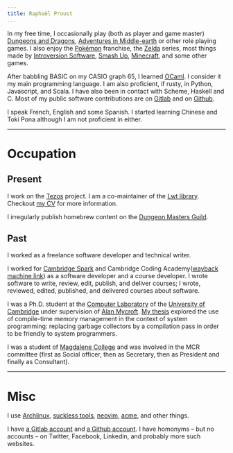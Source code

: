 ```yaml
---
title: Raphaël Proust
...
```


In my free time, I occasionally play (both as player and game master) [Dungeons and Dragons](http://dnd.wizards.com/), [Adventures in Middle-earth](http://cubicle7.co.uk/our-games/adventures-in-middle-earth/) or other role playing games.
I also enjoy the [Pokémon](http://www.pokemon.com/us/) franchise, the [Zelda](https://www.zelda.com) series, most things made by [Introversion Software](http://introversion.co.uk/introversion/), [Smash Up](https://www.alderacsite.com/smash-up-home/), [Minecraft](http://minecraft.net/), and some other games.

After babbling BASIC on my CASIO graph 65, I learned [OCaml](https://ocaml.org/).
I consider it my main programming language.
I am also proficient, if rusty, in Python, Javascript, and Scala.
I have also been in contact with Scheme, Haskell and C.
Most of my public software contributions are on [Gitlab](https://gitlab.com/raphael-proust) and on [Github](http://github.com/raphael-proust/).

I speak French, English and some Spanish.
I started learning Chinese and Toki Pona although I am not proficient in either.


------------------------------------------------------------------------

# Occupation

## Present

I work on the [Tezos](https://gitlab.com/tezos/tezos) project.
I am a co-maintainer of the [Lwt library](https://github.com/ocsigen/lwt/).
Checkout [my CV](/cv.html) for more information.

I irregularly publish homebrew content on the [Dungeon Masters Guild](https://www.dmsguild.com/browse.php?author=Rapha%C3%ABl%20Proust).


## Past

I worked as a freelance software developer and technical writer.

I worked for [Cambridge Spark](https://cambridgespark.com) and Cambridge Coding Academy([wayback machine link](http://web.archive.org/web/20200921170235/https://cambridgecoding.com/)) as a software developer and a course developer.
I wrote software to write, review, edit, publish, and deliver courses; I wrote, reviewed, edited, published, and delivered courses about software.

I was a Ph.D. student at the [Computer Laboratory](http://www.cl.cam.ac.uk/) of the [University of Cambridge](http://www.cam.ac.uk/) under supervision of [Alan Mycroft](http://www.cl.cam.ac.uk/~am21/).
[My thesis](http://www.cl.cam.ac.uk/techreports/UCAM-CL-TR-908.html) explored the use of compile-time memory management in the context of system programming: replacing garbage collectors by a compilation pass in order to be friendly to system programmers.

I was a student of [Magdalene College](http://www.magd.cam.ac.uk/) and was involved in the MCR committee (first as Social officer, then as Secretary, then as President and finally as Consultant).

------------------------------------------------------------------------

# Misc

I use [Archlinux](https://www.archlinux.org), [suckless tools](http://suckless.org), [neovim](http://neovim.io), [acme](http://acme.cat-v.org), and other things.

I have [a Gitlab account](https://gitlab.com/raphael-proust) and [a Github account](http://github.com/raphael-proust/).
I have homonyms – but no accounts – on Twitter, Facebook, Linkedin, and probably more such websites.
